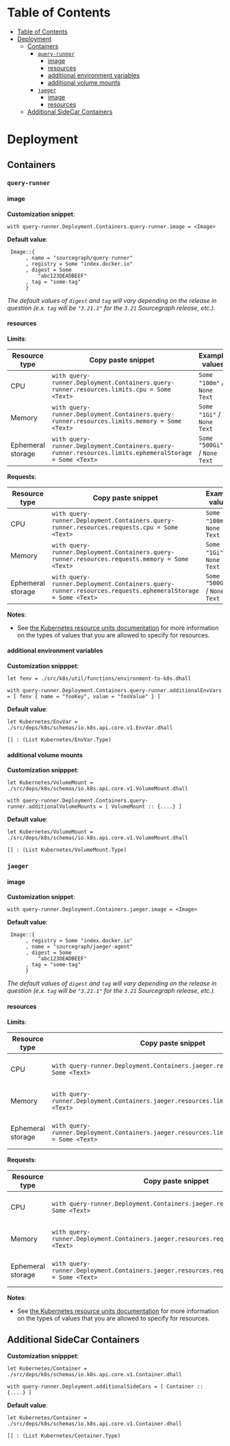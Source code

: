 # Table of Contents

- [Table of Contents](#table-of-contents)
- [Deployment](#deployment)
  - [Containers](#containers)
    - [`query-runner`](#query-runner)
      - [image](#image)
      - [resources](#resources)
      - [additional environment variables](#additional-environment-variables)
      - [additional volume mounts](#additional-volume-mounts)
    - [`jaeger`](#jaeger)
      - [image](#image-1)
      - [resources](#resources-1)
  - [Additional SideCar Containers](#additional-sidecar-containers)

# Deployment

## Containers

### `query-runner`

#### image

**Customization snippet**:

```dhall
with query-runner.Deployment.Containers.query-runner.image = <Image>
```

**Default value**:

```dhall
 Image::{
      , name = "sourcegraph/query-runner"
      , registry = Some "index.docker.io"
      , digest = Some
          "abc123DEADBEEF"
      , tag = "some-tag"
      }
```

_The default values of `digest` and `tag` will vary depending on the release in question (e.x. `tag` will be `"3.21.1"` for the `3.21` Sourcegraph release, etc.)._

<!-- TODO: Should we even be documenting this, or should we just direct people to the global options? -->

#### resources

**Limits**:

| Resource type     | Copy paste snippet                                                                                     | Example values               |
| ----------------- | ------------------------------------------------------------------------------------------------------ | ---------------------------- |
| CPU               | `with query-runner.Deployment.Containers.query-runner.resources.limits.cpu = Some <Text>`              | `Some "100m"` / `None Text`  |
| Memory            | `with query-runner.Deployment.Containers.query-runner.resources.limits.memory = Some <Text>`           | `Some "1Gi"` / `None Text`   |
| Ephemeral storage | `with query-runner.Deployment.Containers.query-runner.resources.limits.ephemeralStorage = Some <Text>` | `Some "500Gi"` / `None Text` |

**Requests**:

| Resource type     | Copy paste snippet                                                                                       | Example values               |
| ----------------- | -------------------------------------------------------------------------------------------------------- | ---------------------------- |
| CPU               | `with query-runner.Deployment.Containers.query-runner.resources.requests.cpu = Some <Text>`              | `Some "100m"` / `None Text`  |
| Memory            | `with query-runner.Deployment.Containers.query-runner.resources.requests.memory = Some <Text>`           | `Some "1Gi"` / `None Text`   |
| Ephemeral storage | `with query-runner.Deployment.Containers.query-runner.resources.requests.ephemeralStorage = Some <Text>` | `Some "500Gi"` / `None Text` |

**Notes**:

- See [the Kubernetes resource units documentation](https://kubernetes.io/docs/concepts/configuration/manage-resources-containers/#resource-units-in-kubernetes) for more information on the types of values that you are allowed to specify for resources.

#### additional environment variables

**Customization snipppet**:

```
let fenv = ./src/k8s/util/functions/environment-to-k8s.dhall

with query-runner.Deployment.Containers.query-runner.additionalEnvVars = [ fenv { name = "fooKey", value = "fooValue" } ]
```

**Default value**:

```dhall
let Kubernetes/EnvVar = ./src/deps/k8s/schemas/io.k8s.api.core.v1.EnvVar.dhall

[] : (List Kubernetes/EnvVar.Type)
```

#### additional volume mounts

**Customization snipppet**:

```
let Kubernetes/VolumeMount = ./src/deps/k8s/schemas/io.k8s.api.core.v1.VolumeMount.dhall

with query-runner.Deployment.Containers.query-runner.additionalVolumeMounts = [ VolumeMount :: {....} ]
```

**Default value**:

```dhall
let Kubernetes/VolumeMount = ./src/deps/k8s/schemas/io.k8s.api.core.v1.VolumeMount.dhall

[] : (List Kubernetes/VolumeMount.Type)
```

### `jaeger`

#### image

**Customization snippet**:

```dhall
with query-runner.Deployment.Containers.jaeger.image = <Image>
```

**Default value**:

```dhall
 Image::{
      , registry = Some "index.docker.io"
      , name = "sourcegraph/jaeger-agent"
      , digest = Some
          "abc123DEADBEEF"
      , tag = "some-tag"
      }
```

_The default values of `digest` and `tag` will vary depending on the release in question (e.x. `tag` will be `"3.21.1"` for the `3.21` Sourcegraph release, etc.)._

<!-- TODO: Should we even be documenting this, or should we just direct people to the global options? -->

#### resources

**Limits**:

| Resource type     | Copy paste snippet                                                                               | Example values               |
| ----------------- | ------------------------------------------------------------------------------------------------ | ---------------------------- |
| CPU               | `with query-runner.Deployment.Containers.jaeger.resources.limits.cpu = Some <Text>`              | `Some "100m"` / `None Text`  |
| Memory            | `with query-runner.Deployment.Containers.jaeger.resources.limits.memory = Some <Text>`           | `Some "1Gi"` / `None Text`   |
| Ephemeral storage | `with query-runner.Deployment.Containers.jaeger.resources.limits.ephemeralStorage = Some <Text>` | `Some "500Gi"` / `None Text` |

**Requests**:

| Resource type     | Copy paste snippet                                                                                 | Example values               |
| ----------------- | -------------------------------------------------------------------------------------------------- | ---------------------------- |
| CPU               | `with query-runner.Deployment.Containers.jaeger.resources.requests.cpu = Some <Text>`              | `Some "100m"` / `None Text`  |
| Memory            | `with query-runner.Deployment.Containers.jaeger.resources.requests.memory = Some <Text>`           | `Some "1Gi"` / `None Text`   |
| Ephemeral storage | `with query-runner.Deployment.Containers.jaeger.resources.requests.ephemeralStorage = Some <Text>` | `Some "500Gi"` / `None Text` |

**Notes**:

- See [the Kubernetes resource units documentation](https://kubernetes.io/docs/concepts/configuration/manage-resources-containers/#resource-units-in-kubernetes) for more information on the types of values that you are allowed to specify for resources.

## Additional SideCar Containers

**Customization snipppet**:

```
let Kubernetes/Container = ./src/deps/k8s/schemas/io.k8s.api.core.v1.Container.dhall

with query-runner.Deployment.additionalSideCars = [ Container :: {....} ]
```

**Default value**:

```dhall
let Kubernetes/Container = ./src/deps/k8s/schemas/io.k8s.api.core.v1.Container.dhall

[] : (List Kubernetes/Container.Type)
```
